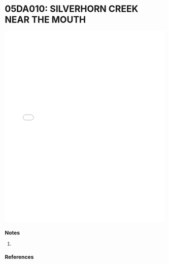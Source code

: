 # 05DA010: SILVERHORN CREEK NEAR THE MOUTH

<iframe src="/_static/stations/05DA010_fdc.html" width="100%" height="600" frameborder="0"></iframe>

### Notes
1. 

### References

